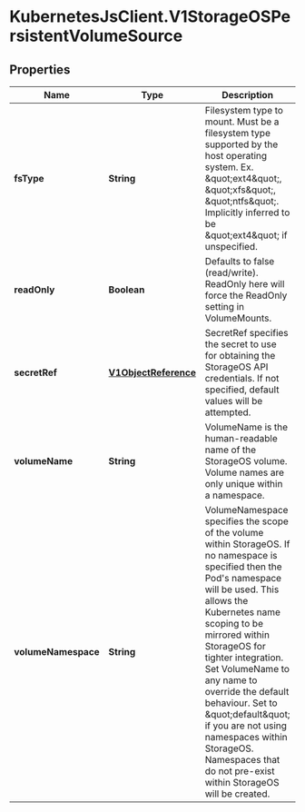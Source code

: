 # KubernetesJsClient.V1StorageOSPersistentVolumeSource

## Properties
Name | Type | Description | Notes
------------ | ------------- | ------------- | -------------
**fsType** | **String** | Filesystem type to mount. Must be a filesystem type supported by the host operating system. Ex. \&quot;ext4\&quot;, \&quot;xfs\&quot;, \&quot;ntfs\&quot;. Implicitly inferred to be \&quot;ext4\&quot; if unspecified. | [optional] 
**readOnly** | **Boolean** | Defaults to false (read/write). ReadOnly here will force the ReadOnly setting in VolumeMounts. | [optional] 
**secretRef** | [**V1ObjectReference**](V1ObjectReference.md) | SecretRef specifies the secret to use for obtaining the StorageOS API credentials.  If not specified, default values will be attempted. | [optional] 
**volumeName** | **String** | VolumeName is the human-readable name of the StorageOS volume.  Volume names are only unique within a namespace. | [optional] 
**volumeNamespace** | **String** | VolumeNamespace specifies the scope of the volume within StorageOS.  If no namespace is specified then the Pod&#39;s namespace will be used.  This allows the Kubernetes name scoping to be mirrored within StorageOS for tighter integration. Set VolumeName to any name to override the default behaviour. Set to \&quot;default\&quot; if you are not using namespaces within StorageOS. Namespaces that do not pre-exist within StorageOS will be created. | [optional] 



